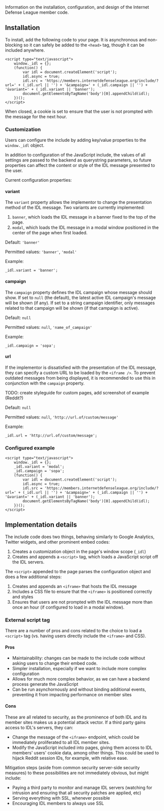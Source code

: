 Information on the installation, configuration, and design of the Internet Defense League member code.

## Installation

To install, add the following code to your page. It is asynchronous and non-blocking so it can safely be added to the ``<head>`` tag, though it can be included anywhere.

    <script type="text/javascript">
        window._idl = {};
        (function() {
            var idl = document.createElement('script');
            idl.async = true;
            idl.src = 'https://members.internetdefenseleague.org/include/?url=' + (_idl.url || '') + '&campaign=' + (_idl.campaign || '') + '&variant=' + (_idl.variant || 'banner');
            document.getElementsByTagName('body')[0].appendChild(idl);
        })();
    </script>

When closed, a cookie is set to ensure that the user is not prompted with the message for the next hour.

### Customization

Users can configure the include by adding key/value properties to the ``window._idl`` object.

In addition to configuration of the JavaScript include, the values of all settings are passed to the backend as querystring parameters, so future properties can affect the content or style of the IDL message presented to the user.

Current configuration properties:

#### variant

The ``variant`` property allows the implementor to change the presentation method of the IDL message. Two variants are currently implemented:

1. ``banner``, which loads the IDL message in a banner fixed to the top of the page.
2. ``modal``, which loads the IDL message in a modal window positioned in the center of the page when first loaded.

Default: ``'banner'``

Permitted values: ``'banner'``, ``'modal'``

Example:

    _idl.variant = 'banner';


#### campaign

The ``campaign`` property defines the IDL campaign whose message should show. If set to ``null`` (the default), the latest active IDL campaign's message will be shown (if any). If set to a string campaign identifier, only messages related to that campaign will be shown (if that campaign is active).

Default: ``null``

Permitted values: ``null``, ``'name_of_campaign'``

Example:

    _idl.campaign = 'sopa';


#### url

If the implementor is dissatisfied with the presentation of the IDL message, they can specify a custom URL to be loaded by the ``<iframe />``. To prevent outdated messages from being displayed, it is recommended to use this in conjunction with the ``campaign`` property.

TODO: create styleguide for custom pages, add screenshot of example (Reddit?)

Default: ``null``

Permitted values: ``null``, ``'http://url.of/custom/message'``

Example:

    _idl.url = 'http://url.of/custom/message';


### Configured example

    <script type="text/javascript">
        window._idl = {};
        _idl.variant = 'modal';
        _idl.campaign = 'sopa';
        (function() {
            var idl = document.createElement('script');
            idl.async = true;
            idl.src = 'https://members.internetdefenseleague.org/include/?url=' + (_idl.url || '') + '&campaign=' + (_idl.campaign || '') + '&variant=' + (_idl.variant || 'banner');
            document.getElementsByTagName('body')[0].appendChild(idl);
        })();
    </script>


## Implementation details

The include code does two things, behaving similarly to Google Analytics, Twitter widgets, and other prominent embed codes:

1. Creates a customization object in the page's window scope (``_idl``)
2. Creates and appends a ``<script>`` tag, which loads a JavaScript script off the IDL servers.

The ``<script>`` appended to the page parses the configuration object and does a few additional steps:

1. Creates and appends an ``<iframe>`` that hosts the IDL message
2. Includes a CSS file to ensure that the ``<iframe>`` is positioned correctly and styles
3. Ensures that users are not prompted with the IDL message more than once an hour (if configured to load in a modal window).


### External script tag

There are a number of pros and cons related to the choice to load a ``<script>`` tag (vs. having users directly include the ``<iframe>`` and CSS).


#### Pros

- Maintainability: changes can be made to the include code without asking users to change their embed code.
- Simpler installation, especially if we want to include more complex configuration
- Allows for much more complex behavior, as we can have a backend process generate the JavaScript
- Can be run asynchornously and without binding additional events, preventing it from impacting performance on member sites


#### Cons

These are all related to security, as the prominence of both IDL and its member sites makes us a potential attack vector. If a third party gains access to IDL's servers, they can:

- Change the message of the ``<iframe>`` endpoint, which could be immediately proliferated to all IDL member sites.
- Modify the JavaScript included into pages, giving them access to IDL members' users' cookie data, among other things. This could be used to hijack Reddit session IDs, for example, with relative ease.

Mitigation steps (aside from common security server-side security measures) to these possibilities are not immediately obvious, but might include:

- Paying a third party to monitor and manage IDL servers (watching for intrusion and ensuring that all security patches are applied, etc)
- Serving everything with SSL, whenever possible
- Encouraging IDL members to always use SSL
